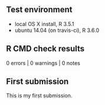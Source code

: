 ## Test environment
* local OS X install, R 3.5.1
* ubuntu 14.04 (on travis-ci), R 3.6.0

## R CMD check results
0 errors | 0 warnings | 0 notes

## First submission
This is my first submission.
